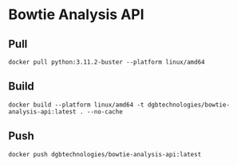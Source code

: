 # Bowtie Analysis API


## Pull
```
docker pull python:3.11.2-buster --platform linux/amd64
```

## Build
```
docker build --platform linux/amd64 -t dgbtechnologies/bowtie-analysis-api:latest . --no-cache
```

## Push
```
docker push dgbtechnologies/bowtie-analysis-api:latest
```